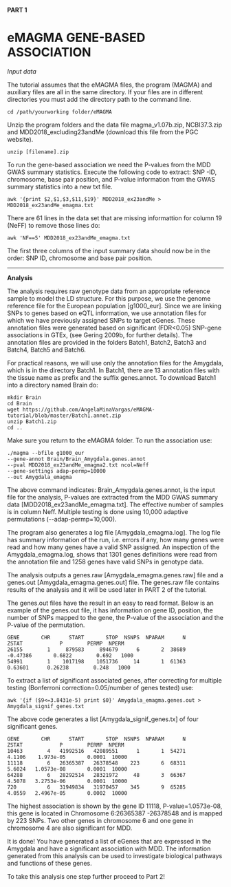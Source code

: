 **PART 1**  
# eMAGMA GENE-BASED ASSOCIATION


*Input data*

The tutorial assumes that the eMAGMA files, the program (MAGMA) and auxiliary files are all in the same directory. If your files are in different directories you must add the directory path to the command line.

    cd /path/yourworking folder/eMAGMA


Unzip the program folders and the data file magma_v1.07b.zip, NCBI37.3.zip and MDD2018_excluding23andMe (download this file from the PGC website).
    
    unzip [filename].zip 


To run the gene-based association we need the P-values from the MDD GWAS summary statistics. Execute the following code to extract: SNP -ID, chromosome, base pair position, and P-value information from the GWAS summary statistics into a new txt file. 
 

    awk '{print $2,$1,$3,$11,$19}' MDD2018_ex23andMe > MDD2018_ex23andMe_emagma.txt
    
There are 61 lines in the data set that are missing informattion for column 19 (NeFF) to remove those lines do:
    
    awk 'NF==5' MDD2018_ex23andMe_emagma.txt

The first three columns of the input summary data should now be in the order: SNP ID, chromosome and base pair position. 


**************************************************************************************************


**Analysis**


The analysis requires raw genotype data from an appropriate reference sample to model the LD structure. For this purpose, we use the genome reference file for the European population [g1000_eur]. Since we are linking SNPs to genes based on eQTL information, we use annotation files for which we have previously assigned SNPs to target eGenes. These annotation files were generated based on significant (FDR<0.05) SNP-gene associations in GTEx, (see Gering 2009b, for further details). The annotation files are provided in the folders Batch1, Batch2, Batch3 and Batch4, Batch5 and Batch6. 

For practical reasons, we will use only the annotation files for the Amygdala, which is in the directory Batch1. In Batch1, there are 13 annotation files with the tissue name as prefix and the suffix genes.annot. To download Batch1 into a directory named Brain do:


    mkdir Brain 
    cd Brain 
    wget https://github.com/AngelaMinaVargas/eMAGMA-tutorial/blob/master/Batch1.annot.zip
    unzip Batch1.zip
    cd ..

Make sure you return to the eMAGMA folder. To run the association use:

    ./magma --bfile g1000_eur 
    --gene-annot Brain/Brain_Amygdala.genes.annot 
    --pval MDD2018_ex23andMe_emagma2.txt ncol=Neff 
    --gene-settings adap-permp=10000 
    --out Amygdala_emagma      
     

The above command indicates: Brain_Amygdala.genes.annot, is the input file for the analysis,  P-values are extracted from the MDD GWAS summary data [MDD2018_ex23andMe_emagma.txt]. The effective number of samples is in column Neff. Multiple testing is done using 10,000 adaptive permutations (--adap-permp=10,000).

The program also generates a log file [Amygdala_emagma.log]. The log file has summary information of the run, i.e. errors if any, how many genes were read and how many genes have a valid SNP assigned. An inspection of the Amygdala_emagma.log, shows that 1301 genes definitions were read from the annotation file and 1258 genes have valid SNPs in genotype data.

The analysis outputs a genes.raw [Amygdala_emagma.genes.raw] file and a genes.out [Amygdala_emagma.genes.out] file. 
The genes.raw file contains results of the analysis and it will be used later in PART 2 of the tutorial.

The genes.out files have the result in an easy to read format. Below is an example of the genes.out file, it has information on gene ID, position, the number of SNPs mapped to the gene, the P-value of the association and the P-value of the permutation.

    GENE       CHR      START       STOP  NSNPS  NPARAM      N        ZSTAT            P        PERMP  NPERM
    26155        1     879583     894679      6       2  38689     -0.47386       0.6822        0.692   1000
    54991        1    1017198    1051736     14       1  61363      0.63601      0.26238        0.248   1000



To extract a list of significant associated genes, after correcting for multiple testing (Bonferroni correction=0.05/number of genes tested) use:


    awk '{if ($9<=3.8431e-5) print $0}' Amygdala_emagma.genes.out > Amygdala_signif_genes.txt
    

The above code generates a list [Amygdala_signif_genes.tx] of four significant genes. 

    GENE       CHR      START       STOP  NSNPS  NPARAM      N        ZSTAT            P        PERMP  NPERM
    10463        4   41992516   42089551      1       1  54271       4.1106    1.973e-05       0.0001  10000
    11118        6   26365387   26378548    223       6  68311       5.6024   1.0573e-08       0.0001  10000
    64288        6   28292514   28321972     48       3  66367       4.5078   3.2753e-06       0.0001  10000
    720          6   31949834   31970457    345       9  65285       4.0559   2.4967e-05       0.0002  10000
    
The highest association is shown by the gene ID 11118, P-value=1.0573e-08, this gene is located in Chromosome 6:26365387 -26378548 and is mapped by 223 SNPs.  Two other genes in chromosome 6 and one gene in chromosome 4 are also significant for MDD.

It is done! You have generated a list of eGenes that are expressed in the Amygdala and have a significant association with MDD. The information generated from this analysis can be used to investigate biological pathways and functions of these genes. 

To take this analysis one step further proceed to Part 2!

